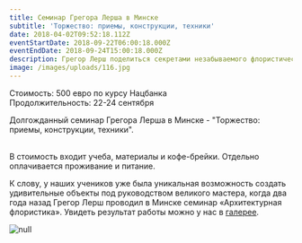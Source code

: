 ```yaml
---
title: Семинар Грегора Лерша в Минске
subtitle: 'Торжество: приемы, конструкции, техники'
date: 2018-04-02T09:52:18.112Z
eventStartDate: 2018-09-22T06:00:18.000Z
eventEndDate: 2018-09-24T15:00:18.000Z
description: Грегор Лерш поделиться секретами незабываемого флористического торжества
image: /images/uploads/116.jpg
---
```

Стоимость: 500 евро по курсу Нацбанка\
Продолжительность: 22-24 сентября

Долгожданный семинар Грегора Лерша в Минске - "Торжество: приемы, конструкции, техники". 

\
В стоимость входит учеба, материалы и кофе-брейки. Отдельно оплачивается проживание и питание. 



К слову, у наших учеников уже была уникальная возможность создать удивительные объекты под руководством великого мастера, когда два года назад Грегор Лерш проводил в Минске семинар «Архитектурная флористика». Увидеть результат работы можно у нас в [галерее](http://www.beflorist.by/galery/gregor-lersh-v-minske/).

![null](/images/uploads/117.jpg)
